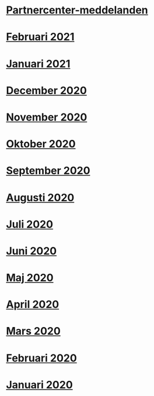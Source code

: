 # [Partnercenter-meddelanden](index.md)
# [Februari 2021](2021-february.md)
# [Januari 2021](2021-january.md)
# [December 2020](2020-december.md)
# [November 2020](2020-november.md)
# [Oktober 2020](2020-october.md)
# [September 2020](2020-september.md)
# [Augusti 2020](2020-august.md)
# [Juli 2020](2020-july.md)
# [Juni 2020](2020-june.md)
# [Maj 2020](2020-may.md)
# [April 2020](2020-april.md)
# [Mars 2020](2020-march.md)
# [Februari 2020](2020-february.md)
# [Januari 2020](2020-january.md)
